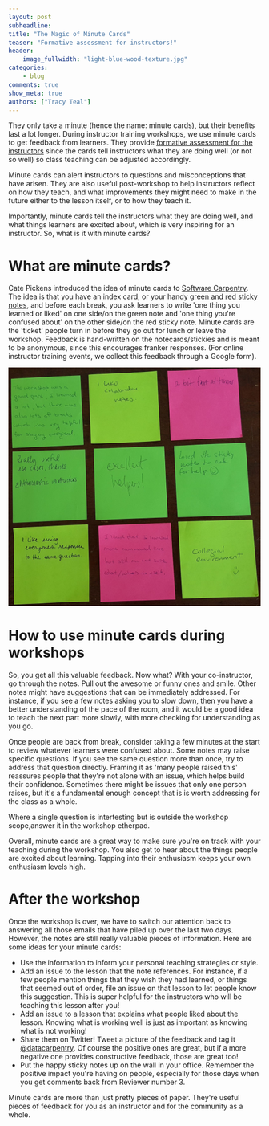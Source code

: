 ```yaml
---
layout: post
subheadline:
title: "The Magic of Minute Cards"
teaser: "Formative assessment for instructors!"
header:
    image_fullwidth: "light-blue-wood-texture.jpg"
categories:
    - blog
comments: true
show_meta: true
authors: ["Tracy Teal"]
---
```


They only take a minute (hence the name: minute cards), but their benefits last a lot longer. 
During instructor training workshops, we use minute cards to get feedback from learners. 
They provide [formative assessment for the instructors](http://swcarpentry.github.io/instructor-training/15-practices/) since 
the cards tell instructors what they are doing well (or not so well) so class teaching can be adjusted accordingly.

Minute cards can alert instructors to questions and misconceptions that have arisen. They are also useful post-workshop to help 
instructors reflect on how they teach, and what improvements they might need to make in the future either to the lesson itself, or to how they teach it. 

Importantly, minute cards tell the instructors what they are doing well, and what things learners are excited about, 
which is very inspiring for an instructor. So, what is it with minute cards?

# What are minute cards?

Cate Pickens introduced the idea of minute cards to [Software Carpentry](https://software-carpentry.org/). The idea is that you have an index card, or your 
handy [green and red sticky notes](http://www.datacarpentry.org/blog/formative-assessment/), and before each break, 
you ask learners to write 'one thing you learned or liked' on one side/on the green note and 'one thing you're confused about' on the other side/on the red sticky note. Minute cards are the 'ticket' people turn in before 
they go out for lunch or leave the workshop. Feedback is hand-written on the notecards/stickies and is meant to be anonymous, since this encourages franker responses. 
(For online instructor training events, we 
collect this feedback through a Google form). 

![Negative and positive feedback](/images/stickynote.jpg "Minute cards")

# How to use minute cards during workshops

So, you get all this valuable feedback. Now what? With your co-instructor, go through the notes. Pull out the awesome or funny ones and smile. 
Other notes might have suggestions that can be immediately addressed. For instance, if you see a few notes asking you to slow down, then you have a better 
understanding of the pace of the room, and it would be a good idea to teach the next part more slowly, with more checking for understanding as you go. 

Once people are back from break, consider taking a few minutes at the start to review whatever learners were confused about. 
Some notes may raise specific questions. If you see the same question more than once, try to address that question directly. 
Framing it as 'many people raised this' reassures people that they're not alone with an issue, which helps build their confidence. 
Sometimes there might be issues that only one person raises, but it's a fundamental enough concept that is is worth 
addressing for the class as a whole. 

Where a single question is intertesting but is outside the workshop scope,answer it in the workshop etherpad. 

Overall, minute cards are a great way to make sure you're on track with your teaching during the workshop. 
You also get to hear about the things people are excited about learning. Tapping into their enthusiasm keeps your own enthusiasm levels high. 

# After the workshop

Once the workshop is over, we have to switch our attention back to answering all those emails that have piled up over the last two days. 
However, the notes are still really valuable pieces of information. Here are some ideas for your minute cards:

- Use the information to inform your personal teaching strategies or style. 	 	
- Add an issue to the lesson that the note references. For instance, if a few people mention things that they wish they had learned, or 
things that seemed out of order, file an issue on that lesson to let people know this suggestion. 
This is super helpful for the instructors who will be teaching this lesson after you!
- Add an issue to a lesson that explains what people liked about the lesson. Knowing what is working well is just as important as knowing what is not working!
- Share them on Twitter! Tweet a picture of the feedback and tag it [@datacarpentry](https://twitter.com/datacarpentry). Of course the positive ones are great, 
but if a more negative one provides constructive feedback, those are great too! 	
- Put the happy sticky notes up on the wall in your office. Remember the positive impact you're having on people, especially for those days when
you get comments back from Reviewer number 3.

Minute cards are more than just pretty pieces of paper. They're useful pieces of feedback for you as an instructor and for the community as a whole.
